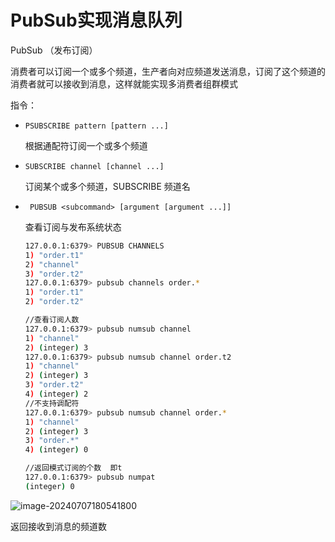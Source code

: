 # PubSub实现消息队列

PubSub （发布订阅）

消费者可以订阅一个或多个频道，生产者向对应频道发送消息，订阅了这个频道的消费者就可以接收到消息，这样就能实现多消费者组群模式

指令：

- `PSUBSCRIBE pattern [pattern ...]`

  根据通配符订阅一个或多个频道

- `SUBSCRIBE channel [channel ...]`

  订阅某个或多个频道，SUBSCRIBE 频道名

- ` PUBSUB <subcommand> [argument [argument ...]]`

  查看订阅与发布系统状态

  ```sh
  127.0.0.1:6379> PUBSUB CHANNELS
  1) "order.t1"
  2) "channel"
  3) "order.t2"
  127.0.0.1:6379> pubsub channels order.*
  1) "order.t1"
  2) "order.t2"
  
  //查看订阅人数
  127.0.0.1:6379> pubsub numsub channel
  1) "channel"
  2) (integer) 3
  127.0.0.1:6379> pubsub numsub channel order.t2
  1) "channel"
  2) (integer) 3
  3) "order.t2"
  4) (integer) 2
  //不支持调配符
  127.0.0.1:6379> pubsub numsub channel order.*
  1) "channel"
  2) (integer) 3
  3) "order.*"
  4) (integer) 0
  
  //返回模式订阅的个数  即t
  127.0.0.1:6379> pubsub numpat
  (integer) 0
  ```

  

![image-20240707180541800](https://yee-1312555989.cos.ap-guangzhou.myqcloud.com//blog202407071805190.webp)

返回接收到消息的频道数